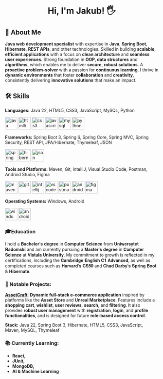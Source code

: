
<h1 align="center">Hi, I'm Jakub! 🖐</h1>


## 🧬 About Me
**Java web development specialist** with expertise in **Java**, **Spring Boot**, **Hibernate**, **REST APIs**, and other technologies. Skilled in building **scalable**, **efficient applications** with a focus on **clean architecture** and **seamless user experiences**. Strong foundation in **OOP, data structures** and **algorithms**, which enables me to deliver **secure**, **robust solutions**. A **proactive problem-solver** with a passion for **continuous learning**, I thrive in **dynamic environments** that foster **collaboration** and **creativity**, consistently delivering **innovative solutions** that make an impact.


## 🛠 Skills
**Languages:**
Java 22, HTML5, CSS3, JavaScript, MySQL, Python

<p align="left">
  <img src="https://cdn.jsdelivr.net/gh/devicons/devicon/icons/java/java-original.svg" alt="java" width="40" height="40"/> 
  <img src="https://cdn.jsdelivr.net/gh/devicons/devicon/icons/html5/html5-original.svg" alt="html5" width="40" height="40"/> 
  <img src="https://cdn.jsdelivr.net/gh/devicons/devicon/icons/css3/css3-original.svg" alt="css3" width="40" height="40"/> 
  <img src="https://cdn.jsdelivr.net/gh/devicons/devicon/icons/javascript/javascript-original.svg" alt="javascript" width="40" height="40"/>
  <img src="https://cdn.jsdelivr.net/gh/devicons/devicon/icons/mysql/mysql-original-wordmark.svg" alt="mysql" width="40" height="40"/>
  <img src="https://cdn.jsdelivr.net/gh/devicons/devicon/icons/python/python-original.svg" alt="python" width="40" height="40"/>
</p>

**Frameworks:**
Spring Boot 3, Spring 6, Spring Core, Spring MVC, Spring Security, REST API, JPA/Hibernate, Thymeleaf, JSON

<p align="left">
  <img src="https://cdn.jsdelivr.net/gh/devicons/devicon/icons/spring/spring-original.svg" alt="spring" width="40" height="40"/>
  <img src="https://cdn.jsdelivr.net/gh/devicons/devicon/icons/hibernate/hibernate-original.svg" alt="hibernate" width="40" height="40"/>
  <img src="https://cdn.jsdelivr.net/gh/devicons/devicon/icons/json/json-original.svg" alt="json" width="40" height="40"/>
</p>

**Tools and Platforms:**
Maven, Git, IntelliJ, Visual Studio Code, Postman, Android Studio, Figma

<p align="left">
  <img src="https://cdn.jsdelivr.net/gh/devicons/devicon/icons/maven/maven-original.svg" alt="maven" width="40" height="40"/> 
  <img src="https://cdn.jsdelivr.net/gh/devicons/devicon/icons/git/git-original.svg" alt="git" width="40" height="40"/> 
  <img src="https://cdn.jsdelivr.net/gh/devicons/devicon/icons/intellij/intellij-original.svg" alt="intellij" width="40" height="40"/> 
  <img src="https://cdn.jsdelivr.net/gh/devicons/devicon/icons/vscode/vscode-original.svg" alt="vscode" width="40" height="40"/> 
  <img src="https://cdn.jsdelivr.net/gh/devicons/devicon/icons/postman/postman-original.svg" alt="postman" width="40" height="40"/> 
  <img src="https://cdn.jsdelivr.net/gh/devicons/devicon/icons/androidstudio/androidstudio-original.svg" alt="androidstudio" width="40" height="40"/> 
  <img src="https://cdn.jsdelivr.net/gh/devicons/devicon/icons/figma/figma-original.svg" alt="figma" width="40" height="40"/> 
</p>

**Operating Systems:**
Windows, Android

<p align="left">
  <img src="https://cdn.jsdelivr.net/gh/devicons/devicon/icons/windows8/windows8-original.svg" alt="windows" width="40" height="40"/>
  <img src="https://cdn.jsdelivr.net/gh/devicons/devicon/icons/android/android-original.svg" alt="android" width="40" height="40"/>
</p>


### 🎓Education
I hold a 𝐁𝐚𝐜𝐡𝐞𝐥𝐨𝐫'𝐬 𝐝𝐞𝐠𝐫𝐞𝐞 in 𝐂𝐨𝐦𝐩𝐮𝐭𝐞𝐫 𝐒𝐜𝐢𝐞𝐧𝐜𝐞 from 𝐔𝐧𝐢𝐰𝐞𝐫𝐬𝐲𝐭𝐞𝐭 𝐑𝐚𝐝𝐨𝐦𝐬𝐤𝐢 and am currently pursuing a 𝐌𝐚𝐬𝐭𝐞𝐫’𝐬 𝐝𝐞𝐠𝐫𝐞𝐞 in 𝐂𝐨𝐦𝐩𝐮𝐭𝐞𝐫 𝐒𝐜𝐢𝐞𝐧𝐜𝐞 at 𝐕𝐢𝐬𝐭𝐮𝐥𝐚 𝐔𝐧𝐢𝐯𝐞𝐫𝐬𝐢𝐭𝐲. My commitment to growth is reflected in my certifications, including the 𝐂𝐚𝐦𝐛𝐫𝐢𝐝𝐠𝐞 𝐄𝐧𝐠𝐥𝐢𝐬𝐡 𝐂𝟏 𝐀𝐝𝐯𝐚𝐧𝐜𝐞𝐝, as well as completed courses such as 𝐇𝐚𝐫𝐯𝐚𝐫𝐝’𝐬 𝐂𝐒𝟓𝟎 and 𝐂𝐡𝐚𝐝 𝐃𝐚𝐫𝐛𝐲’𝐬 𝐒𝐩𝐫𝐢𝐧𝐠 𝐁𝐨𝐨𝐭 & 𝐇𝐢𝐛𝐞𝐫𝐧𝐚𝐭𝐞.
### 🚀 Notable Projects:
**[AssetCraft](https://github.com/KRASIN24/AssetCraft)**: 
**Dynamic full-stack e-commerce application** inspired by platforms like the **Asset Store** and **Unreal Marketplace**. Features include a **shopping cart**, **wishlist**, **user reviews**, **search**, and **filtering**. It also provides **robust user management** with **registration**, **login**, and **profile functionalities**, and is designed for future **role-based access control**. 

**Stack:** Java 22, Spring Boot 3, Hibernate, HTML5, CSS3, JavaScript, Maven, MySQL, Thymeleaf
### 📚 Currently Learning:

- **React,**
- **JUnit,** 
- **MongoDB,**
- **AI & Machine Learning**
